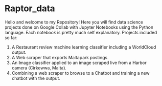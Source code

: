 # Raptor_data
Hello and welcome to my Repository! Here you will find data science projects done on Google Collab with Jupyter Notebooks using the Python language.
Each notebook is pretty much self explanatory.
Projects included so far:
1. A Restaurant review machine learning classifier including a WorldCloud output.
2. A Web scraper that exports Maltapark postings.
3. An Image classifier applied to an image scraped live from a Harbor camera (Cirkewwa, Malta).
4. Combining a web scraper to browse to a Chatbot and training a new chatbot with the output.
